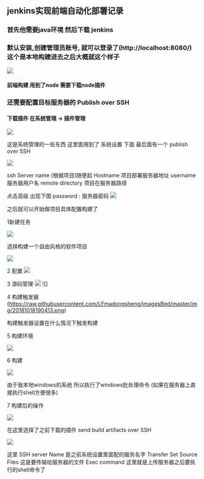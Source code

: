 ## jenkins实现前端自动化部署记录

###  首先他需要java环境 然后下载 jenkins 

### 默认安装,创建管理员账号, 就可以登录了(http://localhost:8080/) 这个是本地构建进去之后大概就这个样子

![](https://raw.githubusercontent.com/LFmadongsheng/imagesBed/master/img/20181018180159.png)

#### 前端构建 用到了node 需要下载node插件  

### 还需要配置目标服务器的 Publish over SSH

#### 下载插件  在系统管理 ->  插件管理

![](https://raw.githubusercontent.com/LFmadongsheng/imagesBed/master/img/20181018180512.png)

这是系统管理的一些东西 这里面用到了  系统设置 下面 最后面有一个 publish over SSH


![](https://raw.githubusercontent.com/LFmadongsheng/imagesBed/master/img/20181018185113.png)

ssh Server name (根据项目)随便起
Hostname  项目部署服务器地址
username  服务器用户名
remote directory  项目在服务器路径

点击高级 出现下图 
password : 服务器密码
![](https://raw.githubusercontent.com/LFmadongsheng/imagesBed/master/img/20181018185614.png)

之后就可以开始做项目具体配置构建了

1新建任务

![](https://raw.githubusercontent.com/LFmadongsheng/imagesBed/master/img/20181018185923.png)

选择构建一个自由风格的软件项目

![](https://raw.githubusercontent.com/LFmadongsheng/imagesBed/master/img/20181018190032.png)

2 配置
![](https://raw.githubusercontent.com/LFmadongsheng/imagesBed/master/img/20181018190109.png)

3 源码管理
![](https://raw.githubusercontent.com/LFmadongsheng/imagesBed/master/img/20181018190207.png)
![]

4 构建触发器
(https://raw.githubusercontent.com/LFmadongsheng/imagesBed/master/img/20181018190413.png)

构建触发器设置在什么情况下触发构建

5 构建环境

![](https://raw.githubusercontent.com/LFmadongsheng/imagesBed/master/img/20181019102613.png)


6 构建

![](https://raw.githubusercontent.com/LFmadongsheng/imagesBed/master/img/20181019102731.png)

由于我本地windows的系统 所以执行了windows批处理命令 (如果在服务器上直接执行shell方便很多)

7  构建后的操作 

![](https://raw.githubusercontent.com/LFmadongsheng/imagesBed/master/img/20181019102956.png)

在这里选择了之前下载的插件 send build artifacts over SSH

![](https://raw.githubusercontent.com/LFmadongsheng/imagesBed/master/img/20181019103154.png)

这里 SSH server Name  是之前系统设置里面配的服务名字
Transfer Set Source Files  这是要传输给服务器的文件
Exec command  这里就是上传服务器之后要执行的shell命令了

